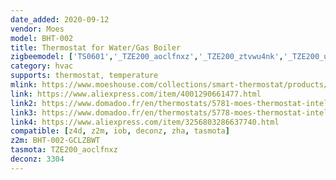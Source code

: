 ```yaml
---
date_added: 2020-09-12
vendor: Moes
model: BHT-002  
title: Thermostat for Water/Gas Boiler
zigbeemodel: ['TS0601','_TZE200_aoclfnxz','_TZE200_ztvwu4nk','_TZE200_u9bfwha0']
category: hvac
supports: thermostat, temperature
mlink: https://www.moeshouse.com/collections/smart-thermostat/products/zigbee-smart-thermostat-programmable-temperature-controller-zigbee-hub-required-for-water-gas-boiler
link: https://www.aliexpress.com/item/4001290661477.html
link2: https://www.domadoo.fr/en/thermostats/5781-moes-thermostat-intelligent-zigbee-blanc-pour-chaudiere-eaugaz-3a.html
link3: https://www.domadoo.fr/en/thermostats/5778-moes-thermostat-intelligent-zigbee-noir-pour-plancher-chauffant-electrique-16a.html
link4: https://www.aliexpress.com/item/3256803286637740.html
compatible: [z4d, z2m, iob, deconz, zha, tasmota]
z2m: BHT-002-GCLZBWT  
tasmota: TZE200_aoclfnxz
deconz: 3304
---
```

